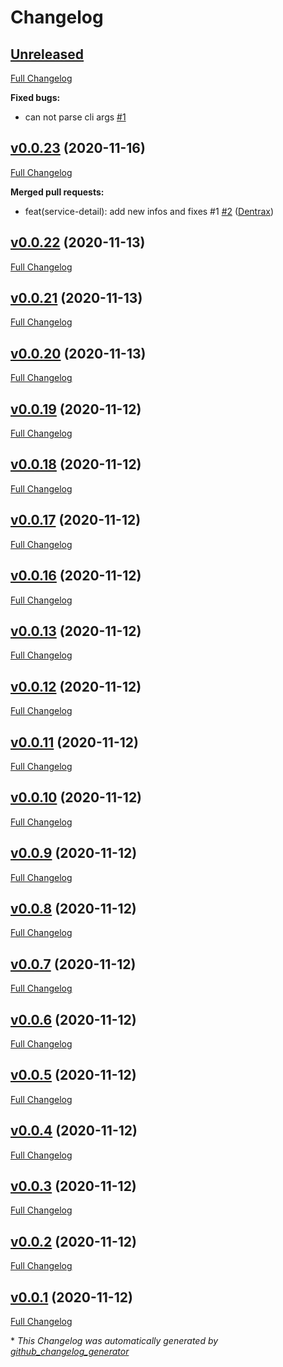 # Changelog

## [Unreleased](https://github.com/Trendyol/kubectl-view-webhook/tree/HEAD)

[Full Changelog](https://github.com/Trendyol/kubectl-view-webhook/compare/v0.0.23...HEAD)

**Fixed bugs:**

- can not parse cli args [\#1](https://github.com/Trendyol/kubectl-view-webhook/issues/1)

## [v0.0.23](https://github.com/Trendyol/kubectl-view-webhook/tree/v0.0.23) (2020-11-16)

[Full Changelog](https://github.com/Trendyol/kubectl-view-webhook/compare/v0.0.22...v0.0.23)

**Merged pull requests:**

- feat\(service-detail\): add new infos and fixes \#1 [\#2](https://github.com/Trendyol/kubectl-view-webhook/pull/2) ([Dentrax](https://github.com/Dentrax))

## [v0.0.22](https://github.com/Trendyol/kubectl-view-webhook/tree/v0.0.22) (2020-11-13)

[Full Changelog](https://github.com/Trendyol/kubectl-view-webhook/compare/v0.0.21...v0.0.22)

## [v0.0.21](https://github.com/Trendyol/kubectl-view-webhook/tree/v0.0.21) (2020-11-13)

[Full Changelog](https://github.com/Trendyol/kubectl-view-webhook/compare/v0.0.20...v0.0.21)

## [v0.0.20](https://github.com/Trendyol/kubectl-view-webhook/tree/v0.0.20) (2020-11-13)

[Full Changelog](https://github.com/Trendyol/kubectl-view-webhook/compare/v0.0.19...v0.0.20)

## [v0.0.19](https://github.com/Trendyol/kubectl-view-webhook/tree/v0.0.19) (2020-11-12)

[Full Changelog](https://github.com/Trendyol/kubectl-view-webhook/compare/v0.0.18...v0.0.19)

## [v0.0.18](https://github.com/Trendyol/kubectl-view-webhook/tree/v0.0.18) (2020-11-12)

[Full Changelog](https://github.com/Trendyol/kubectl-view-webhook/compare/v0.0.17...v0.0.18)

## [v0.0.17](https://github.com/Trendyol/kubectl-view-webhook/tree/v0.0.17) (2020-11-12)

[Full Changelog](https://github.com/Trendyol/kubectl-view-webhook/compare/v0.0.16...v0.0.17)

## [v0.0.16](https://github.com/Trendyol/kubectl-view-webhook/tree/v0.0.16) (2020-11-12)

[Full Changelog](https://github.com/Trendyol/kubectl-view-webhook/compare/v0.0.13...v0.0.16)

## [v0.0.13](https://github.com/Trendyol/kubectl-view-webhook/tree/v0.0.13) (2020-11-12)

[Full Changelog](https://github.com/Trendyol/kubectl-view-webhook/compare/v0.0.12...v0.0.13)

## [v0.0.12](https://github.com/Trendyol/kubectl-view-webhook/tree/v0.0.12) (2020-11-12)

[Full Changelog](https://github.com/Trendyol/kubectl-view-webhook/compare/v0.0.11...v0.0.12)

## [v0.0.11](https://github.com/Trendyol/kubectl-view-webhook/tree/v0.0.11) (2020-11-12)

[Full Changelog](https://github.com/Trendyol/kubectl-view-webhook/compare/v0.0.10...v0.0.11)

## [v0.0.10](https://github.com/Trendyol/kubectl-view-webhook/tree/v0.0.10) (2020-11-12)

[Full Changelog](https://github.com/Trendyol/kubectl-view-webhook/compare/v0.0.9...v0.0.10)

## [v0.0.9](https://github.com/Trendyol/kubectl-view-webhook/tree/v0.0.9) (2020-11-12)

[Full Changelog](https://github.com/Trendyol/kubectl-view-webhook/compare/v0.0.8...v0.0.9)

## [v0.0.8](https://github.com/Trendyol/kubectl-view-webhook/tree/v0.0.8) (2020-11-12)

[Full Changelog](https://github.com/Trendyol/kubectl-view-webhook/compare/v0.0.7...v0.0.8)

## [v0.0.7](https://github.com/Trendyol/kubectl-view-webhook/tree/v0.0.7) (2020-11-12)

[Full Changelog](https://github.com/Trendyol/kubectl-view-webhook/compare/v0.0.6...v0.0.7)

## [v0.0.6](https://github.com/Trendyol/kubectl-view-webhook/tree/v0.0.6) (2020-11-12)

[Full Changelog](https://github.com/Trendyol/kubectl-view-webhook/compare/v0.0.5...v0.0.6)

## [v0.0.5](https://github.com/Trendyol/kubectl-view-webhook/tree/v0.0.5) (2020-11-12)

[Full Changelog](https://github.com/Trendyol/kubectl-view-webhook/compare/v0.0.4...v0.0.5)

## [v0.0.4](https://github.com/Trendyol/kubectl-view-webhook/tree/v0.0.4) (2020-11-12)

[Full Changelog](https://github.com/Trendyol/kubectl-view-webhook/compare/v0.0.3...v0.0.4)

## [v0.0.3](https://github.com/Trendyol/kubectl-view-webhook/tree/v0.0.3) (2020-11-12)

[Full Changelog](https://github.com/Trendyol/kubectl-view-webhook/compare/v0.0.2...v0.0.3)

## [v0.0.2](https://github.com/Trendyol/kubectl-view-webhook/tree/v0.0.2) (2020-11-12)

[Full Changelog](https://github.com/Trendyol/kubectl-view-webhook/compare/v0.0.1...v0.0.2)

## [v0.0.1](https://github.com/Trendyol/kubectl-view-webhook/tree/v0.0.1) (2020-11-12)

[Full Changelog](https://github.com/Trendyol/kubectl-view-webhook/compare/129f09f2c15c49e0d0042d70721d912680e6d750...v0.0.1)



\* *This Changelog was automatically generated by [github_changelog_generator](https://github.com/github-changelog-generator/github-changelog-generator)*
